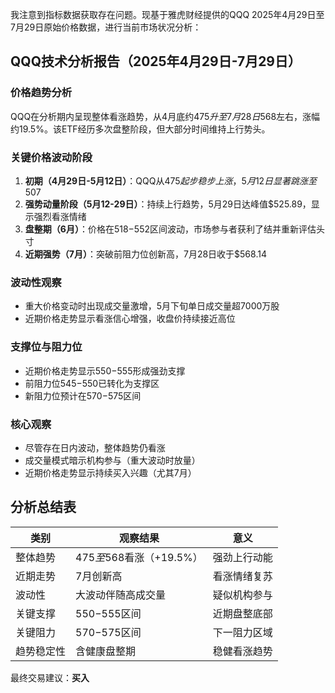 我注意到指标数据获取存在问题。现基于雅虎财经提供的QQQ 2025年4月29日至7月29日原始价格数据，进行当前市场状况分析：

## QQQ技术分析报告（2025年4月29日-7月29日）

### 价格趋势分析
QQQ在分析期内呈现整体看涨趋势，从4月底约$475升至7月28日$568左右，涨幅约19.5%。该ETF经历多次盘整阶段，但大部分时间维持上行势头。

### 关键价格波动阶段
1. **初期（4月29日-5月12日）**：QQQ从$475起步稳步上涨，5月12日显著跳涨至$507
2. **强势动量阶段（5月12-29日）**：持续上行趋势，5月29日达峰值$525.89，显示强烈看涨情绪
3. **盘整期（6月）**：价格在$518-$552区间波动，市场参与者获利了结并重新评估头寸
4. **近期强势（7月）**：突破前阻力位创新高，7月28日收于$568.14

### 波动性观察
- 重大价格变动时出现成交量激增，5月下旬单日成交量超7000万股
- 近期价格走势显示看涨信心增强，收盘价持续接近高位

### 支撑位与阻力位
- 近期价格走势显示$550-$555形成强劲支撑
- 前阻力位$545-$550已转化为支撑区
- 新阻力位预计在$570-$575区间

### 核心观察
- 尽管存在日内波动，整体趋势仍看涨
- 成交量模式暗示机构参与（重大波动时放量）
- 近期价格走势显示持续买入兴趣（尤其7月）

## 分析总结表

| 类别 | 观察结果 | 意义 |
|------|----------|------|
| 整体趋势 | $475至$568看涨（+19.5%） | 强劲上行动能 |
| 近期走势 | 7月创新高 | 看涨情绪复苏 |
| 波动性 | 大波动伴随高成交量 | 疑似机构参与 |
| 关键支撑 | $550-$555区间 | 近期盘整底部 |
| 关键阻力 | $570-$575区间 | 下一阻力区域 |
| 趋势稳定性 | 含健康盘整期 | 稳健看涨趋势 |

最终交易建议：**买入**
